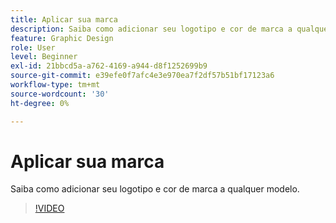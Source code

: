 ```yaml
---
title: Aplicar sua marca
description: Saiba como adicionar seu logotipo e cor de marca a qualquer modelo
feature: Graphic Design
role: User
level: Beginner
exl-id: 21bbcd5a-a762-4169-a944-d8f1252699b9
source-git-commit: e39efe0f7afc4e3e970ea7f2df57b51bf17123a6
workflow-type: tm+mt
source-wordcount: '30'
ht-degree: 0%

---
```


# Aplicar sua marca

Saiba como adicionar seu logotipo e cor de marca a qualquer modelo.

>[!VIDEO](https://video.tv.adobe.com/v/3420218?quality=12&learn=on&hidetitle=true)
